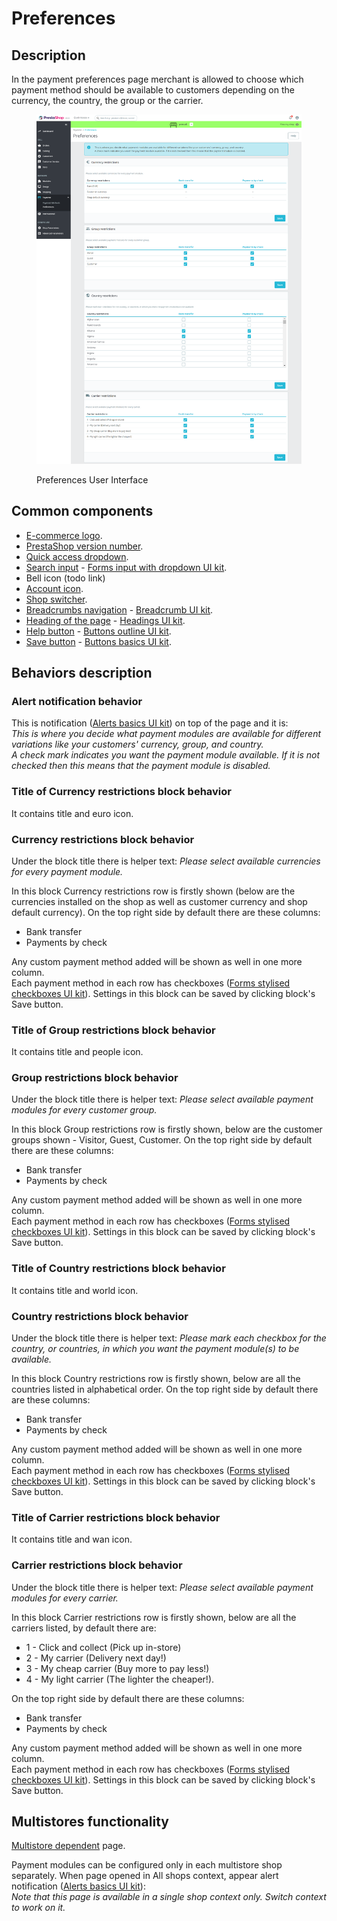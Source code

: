 # Preferences

## Description

In the payment preferences page merchant is allowed to choose which payment method should be available to customers depending on the currency, the country, the group or the carrier.

<figure><img src="../../../../../.gitbook/assets/image (121).png" alt="Preferences User Interface"><figcaption><p>Preferences User Interface</p></figcaption></figure>

## Common components <a href="#common-components" id="common-components"></a>

* [E-commerce logo](../../../common-components/back-office-header/prestashop-logo.md).
* [PrestaShop version number](../../../common-components/prestashop-version-number.md).
* [Quick access dropdown](../../../common-components/quick-access-dropdown.md).
* [Search input](../../../common-components/search-input-field.md) - [Forms input with dropdown UI kit](https://build.prestashop-project.org/prestashop-ui-kit/?path=/story/forms--input-with-dropdown).
* Bell icon (todo link)
* [Account icon](../../../common-components/account-icon.md).
* [Shop switcher](../../../common-components/shop-switcher.md).
* [Breadcrumbs navigation](../../../common-components/breadcrumbs.md) - [Breadcrumb UI kit](https://build.prestashop.com/prestashop-ui-kit/?path=/story/breadcrumb--breadcrumb).
* [Heading of the page](../../../common-components/heading-of-the-page.md) - [Headings UI ](https://build.prestashop.com/prestashop-ui-kit/?path=/story/headings--headings)[kit](https://build.prestashop-project.org/prestashop-ui-kit/?path=/story/headings--headings).
* [Help button](../../../common-components/help-button.md) - [Buttons outline UI kit](https://build.prestashop-project.org/prestashop-ui-kit/?path=/story/buttons--outline).
* [Save button](../../../common-components/save-button.md) - [Buttons basics UI kit](https://build.prestashop-project.org/prestashop-ui-kit/?path=/story/buttons--basics).

## Behaviors description

### Alert notification behavior

This is notification ([Alerts basics UI kit](https://build.prestashop-project.org/prestashop-ui-kit/?path=/story/alerts--basics)) on top of the page and it is: \
_This is where you decide what payment modules are available for different variations like your customers' currency, group, and country._\
_A check mark indicates you want the payment module available. If it is not checked then this means that the payment module is disabled._

### Title of Currency restrictions block behavior

It contains title and euro icon.

### Currency restrictions block behavior

Under the block title there is helper text: _Please select available currencies for every payment module._

In this block Currency restrictions row is firstly shown (below are the currencies installed on the shop as well as customer currency and shop default currency). On the top right side by default there are these columns:

* Bank transfer
* Payments by check

Any custom payment method added will be shown as well in one more column. \
Each payment method in each row has checkboxes ([Forms stylised checkboxes UI kit](https://build.prestashop-project.org/prestashop-ui-kit/?path=/story/forms--stylised-checkboxes)). Settings in this block can be saved by clicking block's Save button.

### Title of Group restrictions block behavior

It contains title and people icon.

### Group restrictions block behavior

Under the block title there is helper text: _Please select available payment modules for every customer group._

In this block Group restrictions row is firstly shown, below are the customer groups shown - Visitor, Guest, Customer. On the top right side by default there are these columns:

* Bank transfer
* Payments by check

Any custom payment method added will be shown as well in one more column. \
Each payment method in each row has checkboxes ([Forms stylised checkboxes UI kit](https://build.prestashop-project.org/prestashop-ui-kit/?path=/story/forms--stylised-checkboxes)). Settings in this block can be saved by clicking block's Save button.

### Title of Country restrictions block behavior

It contains title and world icon.

### Country restrictions block behavior

Under the block title there is helper text: _Please mark each checkbox for the country, or countries, in which you want the payment module(s) to be available._

In this block Country restrictions row is firstly shown, below are all the countries listed in alphabetical order. On the top right side by default there are these columns:

* Bank transfer
* Payments by check

Any custom payment method added will be shown as well in one more column. \
Each payment method in each row has checkboxes ([Forms stylised checkboxes UI kit](https://build.prestashop-project.org/prestashop-ui-kit/?path=/story/forms--stylised-checkboxes)). Settings in this block can be saved by clicking block's Save button.

### Title of Carrier restrictions block behavior

It contains title and wan icon.

### Carrier restrictions block behavior

Under the block title there is helper text: _Please select available payment modules for every carrier._

In this block Carrier restrictions row is firstly shown, below are all the carriers listed, by default there are:&#x20;

* 1 - Click and collect (Pick up in-store)
* 2 - My carrier (Delivery next day!)
* 3 - My cheap carrier (Buy more to pay less!)
* 4 - My light carrier (The lighter the cheaper!).&#x20;

On the top right side by default there are these columns:

* Bank transfer
* Payments by check

Any custom payment method added will be shown as well in one more column. \
Each payment method in each row has checkboxes ([Forms stylised checkboxes UI kit](https://build.prestashop-project.org/prestashop-ui-kit/?path=/story/forms--stylised-checkboxes)). Settings in this block can be saved by clicking block's Save button.

## Multistores functionality

[Multistore dependent](../../../common-components/multistores-dependent.md) page.&#x20;

Payment modules can be configured only in each multistore shop separately. When page opened in All shops context, appear alert notification ([Alerts basics UI kit](https://build.prestashop-project.org/prestashop-ui-kit/?path=/story/alerts--basics)): \
_Note that this page is available in a single shop context only. Switch context to work on it._
